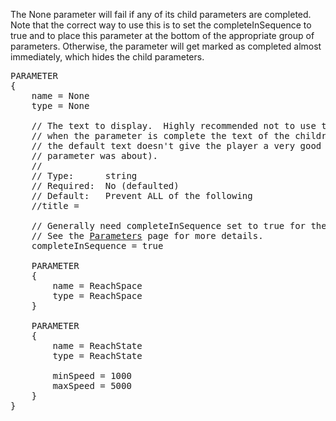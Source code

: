 The None parameter will fail if any of its child parameters are completed.  Note that the correct way to use this is to set the completeInSequence to true and to place this parameter at the bottom of the appropriate group of parameters.  Otherwise, the parameter will get marked as completed almost immediately, which hides the child parameters.

<pre>
PARAMETER
{
    name = None
    type = None

    // The text to display.  Highly recommended not to use the default text, as
    // when the parameter is complete the text of the children disappears (and
    // the default text doesn't give the player a very good idea what the
    // parameter was about).
    //
    // Type:      string
    // Required:  No (defaulted)
    // Default:   Prevent ALL of the following
    //title =

    // Generally need completeInSequence set to true for the None parameter.
    // See the <a href=Parameters>Parameters</a> page for more details.
    completeInSequence = true

    PARAMETER
    {
        name = ReachSpace
        type = ReachSpace
    }

    PARAMETER
    {
        name = ReachState
        type = ReachState

        minSpeed = 1000
        maxSpeed = 5000
    }
}
</pre>
